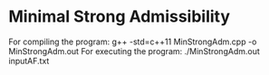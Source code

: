 # Minimal Strong Admissibility 
 

For compiling the program: g++ -std=c++11 MinStrongAdm.cpp -o MinStrongAdm.out
For executing the program: ./MinStrongAdm.out inputAF.txt